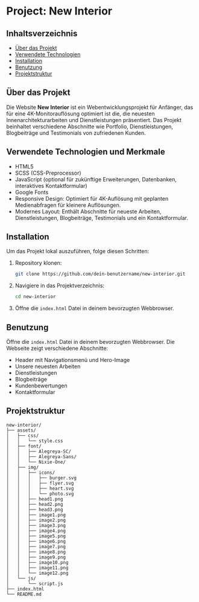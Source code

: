 # Project: New Interior

## Inhaltsverzeichnis
- [Über das Projekt](#über-das-projekt)
- [Verwendete Technologien](#verwendete-technologien)
- [Installation](#installation)
- [Benutzung](#benutzung)
- [Projektstruktur](#projektstruktur)

## Über das Projekt
Die Website **New Interior** ist ein Webentwicklungsprojekt für Anfänger, das für eine 4K-Monitorauflösung optimiert ist die, die neuesten Innenarchitekturarbeiten und Dienstleistungen präsentiert. Das Projekt beinhaltet verschiedene Abschnitte wie Portfolio, Dienstleistungen, Blogbeiträge und Testimonials von zufriedenen Kunden.

## Verwendete Technologien und Merkmale
- HTML5
- SCSS (CSS-Preprocessor)
- JavaScript (optional für zukünftige Erweiterungen, Datenbanken, interaktives Kontaktformular)
- Google Fonts
- Responsive Design: Optimiert für 4K-Auflösung mit geplanten Medienabfragen für kleinere Auflösungen.
- Modernes Layout: Enthält Abschnitte für neueste Arbeiten, Dienstleistungen, Blogbeiträge, Testimonials und ein Kontaktformular.


## Installation
Um das Projekt lokal auszuführen, folge diesen Schritten:

1. Repository klonen:
    ```bash
    git clone https://github.com/dein-benutzername/new-interior.git
    ```
2. Navigiere in das Projektverzeichnis:
    ```bash
    cd new-interior
    ```
3. Öffne die `index.html` Datei in deinem bevorzugten Webbrowser.

## Benutzung
Öffne die `index.html` Datei in deinem bevorzugten Webbrowser. Die Webseite zeigt verschiedene Abschnitte:
- Header mit Navigationsmenü und Hero-Image
- Unsere neuesten Arbeiten
- Dienstleistungen
- Blogbeiträge
- Kundenbewertungen
- Kontaktformular

## Projektstruktur
```plaintext
new-interior/
├── assets/
│   ├── css/
│   │   └── style.css
│   ├── font/
│   │   ├── Alegreya-SC/
│   │   ├── Alegreya-Sans/
│   │   └── Nixie-One/
│   ├── img/
│   │   ├── icons/
│   │   │   ├── burger.svg
│   │   │   ├── flyer.svg
│   │   │   ├── heart.svg
│   │   │   └── photo.svg
│   │   ├── head1.png
│   │   ├── head2.png
│   │   ├── head3.png
│   │   ├── image1.png
│   │   ├── image2.png
│   │   ├── image3.png
│   │   ├── image4.png
│   │   ├── image5.png
│   │   ├── image6.png
│   │   ├── image7.png
│   │   ├── image8.png
│   │   ├── image9.png
│   │   ├── image10.png
│   │   ├── image11.png
│   │   └── image12.png
│   └── js/
│       └── script.js
├── index.html
└── README.md
